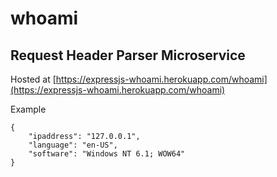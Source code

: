 # whoami 

## Request Header Parser Microservice

Hosted at [https://expressjs-whoami.herokuapp.com/whoami](https://expressjs-whoami.herokuapp.com/whoami)

Example

    {
        "ipaddress": "127.0.0.1",
        "language": "en-US",
        "software": "Windows NT 6.1; WOW64"
    }